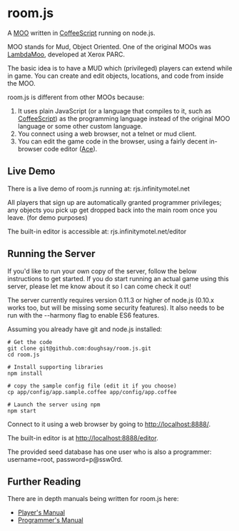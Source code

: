 room.js
=======

A [MOO](http://en.wikipedia.org/wiki/MOO) written in [CoffeeScript](http://coffeescript.org/) running on node.js.

MOO stands for Mud, Object Oriented. One of the original MOOs was [LambdaMoo](http://en.wikipedia.org/wiki/LambdaMOO), developed at Xerox PARC.

The basic idea is to have a MUD which (privileged) players can extend while in game.  You can create and edit objects, locations, and code from inside the MOO.

room.js is different from other MOOs because:

1. It uses plain JavaScript (or a language that compiles to it, such as [CoffeeScript](http://coffeescript.org/)) as the programming language instead of the original MOO language or some other custom language.
2. You connect using a web browser, not a telnet or mud client.
3. You can edit the game code in the browser, using a fairly decent in-browser code editor ([Ace](http://ace.ajax.org/)).

Live Demo
---------

There is a live demo of room.js running at: rjs.infinitymotel.net

All players that sign up are automatically granted programmer privileges; any objects you pick up get dropped back into the main room once you leave. (for demo purposes)

The built-in editor is accessible at: rjs.infinitymotel.net/editor

Running the Server
------------------

If you'd like to run your own copy of the server, follow the below instructions to get started. If you do start running an actual game using this server, please let me know about it so I can come check it out!

The server currently requires version 0.11.3 or higher of node.js (0.10.x works too, but will be missing some security features). It also needs to be run with the --harmony flag to enable ES6 features.

Assuming you already have git and node.js installed:

    # Get the code
    git clone git@github.com:doughsay/room.js.git
    cd room.js

    # Install supporting libraries
    npm install

    # copy the sample config file (edit it if you choose)
    cp app/config/app.sample.coffee app/config/app.coffee

    # Launch the server using npm
    npm start

Connect to it using a web browser by going to [http://localhost:8888/](http://localhost:8888/).

The built-in editor is at [http://localhost:8888/editor](http://localhost:8888/editor).

The provided seed database has one user who is also a programmer: username=root, password=p@ssw0rd.

Further Reading
---------------

There are in depth manuals being written for room.js here:

* [Player's Manual](https://github.com/doughsay/room.js/wiki/Player%27s-Manual)
* [Programmer's Manual](https://github.com/doughsay/room.js/wiki/Programmer%27s-Manual)